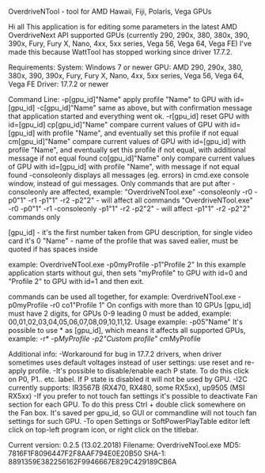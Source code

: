 OverdriveNTool - tool for AMD Hawaii, Fiji, Polaris, Vega GPUs

Hi all
This application is for editing some parameters in the latest AMD OverdriveNext API supported GPUs (currently 290, 290x, 380, 380x, 390, 390x, Fury, Fury X, Nano, 4xx, 5xx series, Vega 56, Vega 64, Vega FE)
I've made this because WattTool has stopped working since driver 17.7.2.

Requirements:
System: Windows 7 or newer
GPU: AMD 290, 290x, 380, 380x, 390, 390x, Fury, Fury X, Nano, 4xx, 5xx series, Vega 56, Vega 64, Vega FE
Driver: 17.7.2 or newer

Command Line:
-p[gpu_id]"Name"
apply profile "Name" to GPU with id=[gpu_id]
-c[gpu_id]"Name"
same as above, but with confirmation message that application started and everything went ok.
-r[gpu_id]
reset GPU with id=[gpu_id]
cp[gpu_id]"Name"
compare current values of GPU with id=[gpu_id] with profile "Name", and eventually set this profile if not equal
cm[gpu_id]"Name"
compare current values of GPU with id=[gpu_id] with profile "Name", and eventually set this profile if not equal, with additional message if not equal found
co[gpu_id]"Name"
only compare current values of GPU with id=[gpu_id] with profile "Name", with message if not equal found
-consoleonly
displays all messages (eg. errors) in cmd.exe console window, instead of gui messages. Only commands that are put after -consoleonly are affected, example:
"OverdriveNTool.exe" -consoleonly -r0 -p0"1" -r1 -p1"1" -r2 -p2"2" - will affect all commands
"OverdriveNTool.exe" -r0 -p0"1" -r1 -consoleonly -p1"1" -r2 -p2"2" - will affect -p1"1" -r2 -p2"2" commands only

[gpu_id] - it's the first number taken from GPU description, for single video card it's 0
"Name" - name of the profile that was saved ealier, must be quoted if has spaces inside

example:
OverdriveNTool.exe -p0myProfile -p1"Profile 2"
In this example application starts without gui, then sets "myProfile" to GPU with id=0 and "Profile 2" to GPU with id=1 and then exit.

commands can be used all together, for example:
OverdriveNTool.exe -p0myProfile -r0 co1"Profile 1"
On configs with more than 10 GPUs [gpu_id] must have 2 digits, for GPUs 0-9 leading 0 must be added, example: 00,01,02,03,04,05,06,07,08,09,10,11,12. Usage example: -p05"Name"
It's possible to use * as [gpu_id], which means it affects all supported GPUs, example:
-r* -p*MyProfile -p2"Custom profile" cm*MyProfile

Additional info:
-Workaround for bug in 17.7.2 drivers, when driver sometimes uses default voltages instead of user settings: use reset and re-apply profile.
-It's possible to disable/enable each P state. To do this click on P0, P1.. etc. label. If P state is disabled it will not be used by GPU.
-I2C currently supports: IR3567B (RX470, RX480, some RX5xx), up9505 (MSI RX5xx)
-If you prefer to not touch fan settings it's possible to deactivate Fan section for each GPU. To do this press Ctrl + double click somewhere on the Fan box. It's saved per gpu_id, so GUI or commandline will not touch fan settings for such GPU.
-To open Settings or SoftPowerPlayTable editor left click on top-left program icon, or right click on the titlebar.

Current version: 0.2.5 (13.02.2018)
Filename: OverdriveNTool.exe
MD5: 7816F1F8096447F2F8AAF794E0E20B50
SHA-1: 8891359E382256162F9946667E829C429189CB6A

